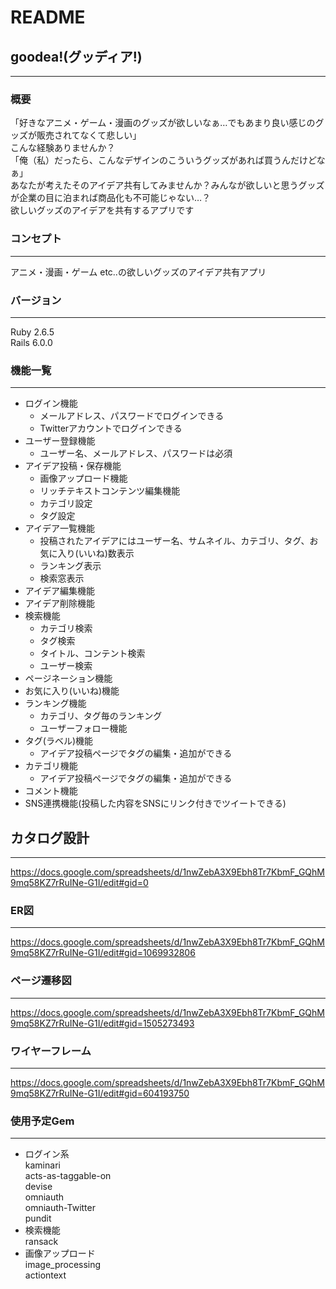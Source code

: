 # README
## goodea!(グッディア!)
---
### 概要
「好きなアニメ・ゲーム・漫画のグッズが欲しいなぁ…でもあまり良い感じのグッズが販売されてなくて悲しい」  
こんな経験ありませんか？  
「俺（私）だったら、こんなデザインのこういうグッズがあれば買うんだけどなぁ」  
あなたが考えたそのアイデア共有してみませんか？みんなが欲しいと思うグッズが企業の目に泊まれば商品化も不可能じゃない…？  
欲しいグッズのアイデアを共有するアプリです  

### コンセプト  
---  
アニメ・漫画・ゲーム etc..の欲しいグッズのアイデア共有アプリ

### バージョン  
---  
Ruby 2.6.5  
Rails 6.0.0

### 機能一覧  
---  
- ログイン機能  
    - メールアドレス、パスワードでログインできる  
    - Twitterアカウントでログインできる  
- ユーザー登録機能  
    - ユーザー名、メールアドレス、パスワードは必須  
- アイデア投稿・保存機能
    - 画像アップロード機能
    - リッチテキストコンテンツ編集機能
    - カテゴリ設定
    - タグ設定
- アイデア一覧機能
    - 投稿されたアイデアにはユーザー名、サムネイル、カテゴリ、タグ、お気に入り(いいね)数表示
    -  ランキング表示
    -  検索窓表示
- アイデア編集機能
- アイデア削除機能
- 検索機能
    - カテゴリ検索
    - タグ検索
    - タイトル、コンテント検索
    - ユーザー検索
- ページネーション機能
- お気に入り(いいね)機能
- ランキング機能
    - カテゴリ、タグ毎のランキング
    - ユーザーフォロー機能
- タグ(ラベル)機能
    - アイデア投稿ページでタグの編集・追加ができる
- カテゴリ機能
    - アイデア投稿ページでタグの編集・追加ができる
- コメント機能
- SNS連携機能(投稿した内容をSNSにリンク付きでツイートできる)  
## カタログ設計  
---  
https://docs.google.com/spreadsheets/d/1nwZebA3X9Ebh8Tr7KbmF_GQhM9mq58KZ7rRuINe-G1I/edit#gid=0  

### ER図  
--- 
https://docs.google.com/spreadsheets/d/1nwZebA3X9Ebh8Tr7KbmF_GQhM9mq58KZ7rRuINe-G1I/edit#gid=1069932806  

### ページ遷移図  
---  
https://docs.google.com/spreadsheets/d/1nwZebA3X9Ebh8Tr7KbmF_GQhM9mq58KZ7rRuINe-G1I/edit#gid=1505273493  

### ワイヤーフレーム  
---  
https://docs.google.com/spreadsheets/d/1nwZebA3X9Ebh8Tr7KbmF_GQhM9mq58KZ7rRuINe-G1I/edit#gid=604193750  

### 使用予定Gem  
---  
- ログイン系  
kaminari  
acts-as-taggable-on  
devise  
omniauth  
omniauth-Twitter  
pundit  
- 検索機能  
ransack  
- 画像アップロード  
image_processing  
actiontext  
